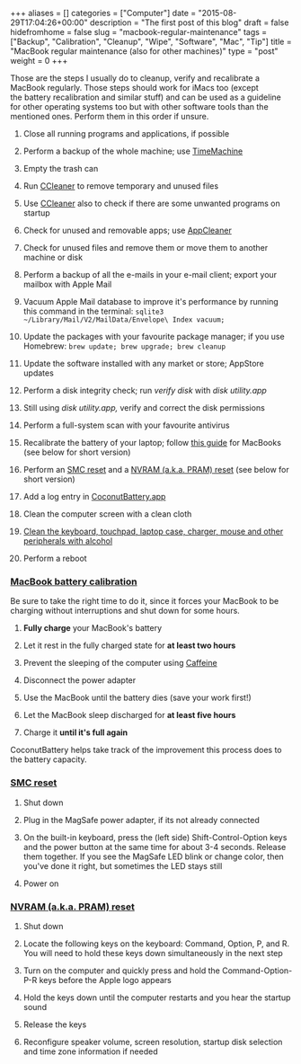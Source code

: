 +++
aliases      = []
categories   = ["Computer"]
date         = "2015-08-29T17:04:26+00:00"
description  = "The first post of this blog"
draft        = false
hidefromhome = false
slug         = "macbook-regular-maintenance"
tags         = ["Backup", "Calibration", "Cleanup", "Wipe", "Software", "Mac", "Tip"]
title        = "MacBook regular maintenance (also for other machines)"
type         = "post"
weight       = 0
+++


Those are the steps I usually do to cleanup, verify and recalibrate a MacBook regularly. Those steps should work for iMacs too (except the battery recalibration and similar stuff) and can be used as a guideline for other operating systems too but with other software tools than the mentioned ones. Perform them in this order if unsure.



	
  1. Close all running programs and applications, if possible

	
  2. Perform a backup of the whole machine; use [TimeMachine](https://support.apple.com/en-us/HT201250)

	
  3. Empty the trash can

	
  4. Run [CCleaner](https://www.piriform.com/ccleaner) to remove temporary and unused files

	
  5. Use [CCleaner](https://www.piriform.com/ccleaner) also to check if there are some unwanted programs on startup

	
  6. Check for unused and removable apps; use [AppCleaner](http://www.freemacsoft.net/appcleaner/)

	
  7. Check for unused files and remove them or move them to another machine or disk

	
  8. Perform a backup of all the e-mails in your e-mail client; export your mailbox with Apple Mail

	
  9. Vacuum Apple Mail database to improve it's performance by running this command in the terminal: `sqlite3 ~/Library/Mail/V2/MailData/Envelope\ Index vacuum;`

	
  10. Update the packages with your favourite package manager; if you use Homebrew: `brew update; brew upgrade; brew cleanup`

	
  11. Update the software installed with any market or store; AppStore updates

	
  12. Perform a disk integrity check; run _verify disk_ with _disk utility.app_

	
  13. Still using _disk utility.app,_ verify and correct the disk permissions

	
  14. Perform a full-system scan with your favourite antivirus

	
  15. Recalibrate the battery of your laptop; follow [this guide](http://support.apple.com/kb/ht1490) for MacBooks (see below for short version)

	
  16. Perform an [SMC reset](http://support.apple.com/kb/HT3964) and a [NVRAM (a.k.a. PRAM) reset](https://support.apple.com/kb/HT1379) (see below for short version)

	
  17. Add a log entry in [CoconutBattery.app](http://www.coconut-flavour.com/coconutbattery/)

	
  18. Clean the computer screen with a clean cloth

	
  19. [Clean the keyboard, touchpad, laptop case, charger, mouse and other peripherals with alcohol](http://matjaz.it/your-phone-is-infected-not-only-computer-viruses-also-real-bacteria/)

	
  20. Perform a reboot




### [MacBook battery calibration](http://support.apple.com/kb/ht1490)


Be sure to take the right time to do it, since it forces your MacBook to be charging without interruptions and shut down for some hours.



	
  1. **Fully charge** your MacBook's battery

	
  2. Let it rest in the fully charged state for **at least two hours**

	
  3. Prevent the sleeping of the computer using [Caffeine](https://itunes.apple.com/us/app/caffeine/id411246225)

	
  4. Disconnect the power adapter

	
  5. Use the MacBook until the battery dies (save your work first!)

	
  6. Let the MacBook sleep discharged for **at least five hours**

	
  7. Charge it **until it's full again**


CoconutBattery helps take track of the improvement this process does to the battery capacity.


### [SMC reset](http://support.apple.com/kb/HT3964)





	
  1. Shut down

	
  2. Plug in the MagSafe power adapter, if its not already connected

	
  3. On the built-in keyboard, press the (left side) Shift-Control-Option keys and the power button at the same time for about 3-4 seconds. Release them together. If you see the MagSafe LED blink or change color, then you've done it right, but sometimes the LED stays still

	
  4. Power on




### [NVRAM (a.k.a. PRAM) reset](https://support.apple.com/kb/HT1379)





	
  1. Shut down

	
  2. Locate the following keys on the keyboard: Command, Option, P, and R. You will need to hold these keys down simultaneously in the next step

	
  3. Turn on the computer and quickly press and hold the Command-Option-P-R keys before the Apple logo appears

	
  4. Hold the keys down until the computer restarts and you hear the startup sound

	
  5. Release the keys

	
  6. Reconfigure speaker volume, screen resolution, startup disk selection and time zone information if needed


